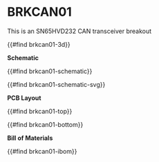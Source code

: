 # BRKCAN01

This is an SN65HVD232 CAN transceiver breakout

{{#find brkcan01-3d}}

**Schematic**

{{#find brkcan01-schematic}}

{{#find brkcan01-schematic-svg}}

**PCB Layout**

{{#find brkcan01-top}}

{{#find brkcan01-bottom}}

**Bill of Materials**

{{#find brkcan01-ibom}}
